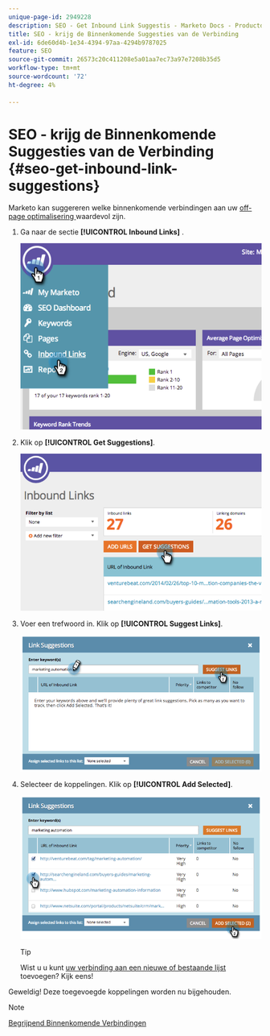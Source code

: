 ```yaml
---
unique-page-id: 2949228
description: SEO - Get Inbound Link Suggestis - Marketo Docs - Productdocumentatie
title: SEO - krijg de Binnenkomende Suggesties van de Verbinding
exl-id: 6de60d4b-1e34-4394-97aa-4294b9787025
feature: SEO
source-git-commit: 26573c20c411208e5a01aa7ec73a97e7208b35d5
workflow-type: tm+mt
source-wordcount: '72'
ht-degree: 4%

---
```


# SEO - krijg de Binnenkomende Suggesties van de Verbinding {#seo-get-inbound-link-suggestions}

Marketo kan suggereren welke binnenkomende verbindingen aan uw [ off-page optimalisering ](/help/marketo/product-docs/additional-apps/seo/understanding-seo/understanding-search-engine-optimization.md) waardevol zijn.

1. Ga naar de sectie **[!UICONTROL Inbound Links]** .

   ![](assets/image2014-9-18-13-3a20-3a44.png)

1. Klik op **[!UICONTROL Get Suggestions]**.

   ![](assets/image2014-9-18-13-3a21-3a8.png)

1. Voer een trefwoord in. Klik op **[!UICONTROL Suggest Links]**.

   ![](assets/image2014-9-18-13-3a21-3a31.png)

1. Selecteer de koppelingen. Klik op **[!UICONTROL Add Selected]**.

   ![](assets/image2014-9-18-13-3a21-3a40.png)

   >[!TIP]
   >
   >Wist u u kunt [ uw verbinding aan een nieuwe of bestaande lijst ](/help/marketo/product-docs/additional-apps/seo/inbound-links/seo-add-remove-an-inbound-link-url-from-a-list.md) toevoegen? Kijk eens!

Geweldig! Deze toegevoegde koppelingen worden nu bijgehouden.

>[!NOTE]
>
>[ Begrijpend Binnenkomende Verbindingen ](/help/marketo/product-docs/additional-apps/seo/inbound-links/seo-understanding-inbound-links.md)
